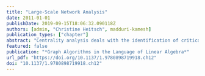 ```yaml
---
title: "Large-Scale Network Analysis"
date: 2011-01-01
publishDate: 2019-09-15T18:06:32.090118Z
authors: [admin, "Christine Heitsch", madduri-kamesh]
publication_types: ["chapter"]
abstract: "Centrality analysis deals with the identification of critical vertices and edges in real-world graph abstractions. Graph-theoretic centrality heuristics such as betweenness and closeness are widely used in application domains ranging from social network analysis to systems biology. In this chapter, we discuss several new results related to large-scale graph analysis using centrality indices. We present the first parallel algorithms and efficient implementations for evaluating these compute-intensive metrics. Our parallel algorithms are optimized for real-world networks, and they exploit topological properties such as the low graph diameter and unbalanced degree distributions. We evaluate centrality indices for several large-scale networks such as web crawls, protein-interaction networks (PINs), movie-actor networks, and patent citation networks that are three orders of magnitude larger than instances that can be processed by current social network analysis packages. As an application to systems biology, we present the novel case study of betweenness centrality analysis applied to eukaryotic PINs. We make an important observation that proteins with high betweenness centrality, but low degree, are abundant in the human and yeast PINs."
featured: false
publication: "*Graph Algorithms in the Language of Linear Algebra*"
url_pdf: "https://doi.org/10.1137/1.9780898719918.ch12"
doi: "10.1137/1.9780898719918.ch12"
---
```


